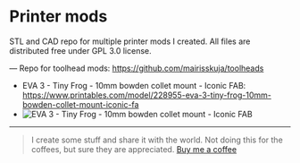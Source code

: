 # Printer mods

STL and CAD repo for multiple printer mods I created.
All files are distributed free under GPL 3.0 license.

— Repo for toolhead mods: https://github.com/mairisskuja/toolheads
- EVA 3 - Tiny Frog - 10mm bowden collet mount - Iconic FAB: https://www.printables.com/model/228955-eva-3-tiny-frog-10mm-bowden-collet-mount-iconic-fa
- ![EVA 3 - Tiny Frog - 10mm bowden collet mount - Iconic FAB]([https://media.printables.com/media/prints/228955/stls/2085677_f357a2e3-65fa-4397-abde-2a03f8490a88/thumbs/cover/640x480/png/eva-3-tiny-frog-10mm-bowden-collet-mount-iconic-l_preview.webp])

___________________________________________________
>I create some stuff and share it with the world. Not doing this for the coffees, but sure they are appreciated.
>[Buy me a coffee](https://www.buymeacoffee.com/iconicfab)
